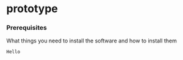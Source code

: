 # prototype

### Prerequisites

What things you need to install the software and how to install them

```
Hello
```